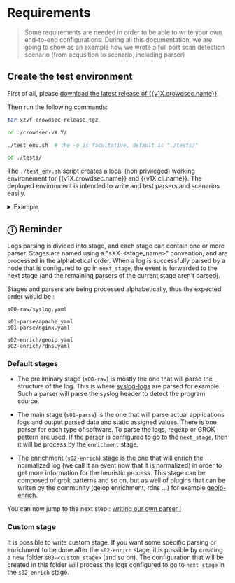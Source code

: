 # Requirements

>Some requirements are needed in order to be able to write your own end-to-end configurations.
>During all this documentation, we are going to show as an exemple how we wrote a full port scan detection scenario (from acqusition to scenario, including parser)

## Create the test environment

First of all, please [download the latest release of {{v1X.crowdsec.name}}](https://github.com/crowdsecurity/crowdsec/releases).

Then run the following commands:

```bash
tar xzvf crowdsec-release.tgz
```
```bash
cd ./crowdsec-vX.Y/
```
```bash
./test_env.sh  # the -o is facultative, default is "./tests/"
```
```bash
cd ./tests/
```

The `./test_env.sh` script creates a local (non privileged) working environement for {{v1X.crowdsec.name}} and {{v1X.cli.name}}.
The deployed environment is intended to write and test parsers and scenarios easily.


<details>
  <summary>Example</summary>

```bash
$ tar xzvf ./crowdsec-release.tgz
$ cd ./crowdsec-v*/
$ ./test_env.sh 
[12/11/2020:11:45:19][INFO] Creating test arboresence in /tmp/crowdsec-v1.0.0/tests
[12/11/2020:11:45:19][INFO] Arboresence created
[12/11/2020:11:45:19][INFO] Copying needed files for tests environment
[12/11/2020:11:45:19][INFO] Files copied
[12/11/2020:11:45:19][INFO] Setting up configurations
INFO[0000] Machine 'test' created successfully          
INFO[0000] API credentials dumped to '/tmp/crowdsec-v1.0.0/tests/config/local_api_credentials.yaml' 
INFO[0000] Wrote new 73826 bytes index to /tmp/crowdsec-v1.0.0/tests/config/hub/.index.json 
INFO[0000] crowdsecurity/syslog-logs : OK               
INFO[0000] crowdsecurity/geoip-enrich : OK              
INFO[0000] downloading data 'https://crowdsec-statics-assets.s3-eu-west-1.amazonaws.com/GeoLite2-City.mmdb' in '/tmp/crowdsec-v1.0.0/tests/data/GeoLite2-City.mmdb' 
INFO[0002] downloading data 'https://crowdsec-statics-assets.s3-eu-west-1.amazonaws.com/GeoLite2-ASN.mmdb' in '/tmp/crowdsec-v1.0.0/tests/data/GeoLite2-ASN.mmdb' 
INFO[0003] crowdsecurity/dateparse-enrich : OK          
INFO[0003] crowdsecurity/sshd-logs : OK                 
INFO[0004] crowdsecurity/ssh-bf : OK                    
INFO[0004] crowdsecurity/sshd : OK                      
WARN[0004] crowdsecurity/sshd : overwrite               
INFO[0004] crowdsecurity/linux : OK                     
INFO[0004] /tmp/crowdsec-v1.0.0/tests/config/collections doesn't exist, create 
INFO[0004] Enabled parsers : crowdsecurity/syslog-logs  
INFO[0004] Enabled parsers : crowdsecurity/geoip-enrich 
INFO[0004] Enabled parsers : crowdsecurity/dateparse-enrich 
INFO[0004] Enabled parsers : crowdsecurity/sshd-logs    
INFO[0004] Enabled scenarios : crowdsecurity/ssh-bf     
INFO[0004] Enabled collections : crowdsecurity/sshd     
INFO[0004] Enabled collections : crowdsecurity/linux    
INFO[0004] Enabled crowdsecurity/linux                  
INFO[0004] Run 'systemctl reload crowdsec' for the new configuration to be effective. 
[12/11/2020:11:45:25][INFO] Environment is ready in /tmp/crowdsec-v1.0.0/tests

```

</details>

## &#9432; Reminder

Logs parsing is divided into stage, and each stage can contain one or more parser. Stages are named using a "sXX-<stage_name>" convention, and are processed in the alphabetical order. When a log is successfully parsed by a node that is configured to go in `next_stage`, the event is forwarded to the next stage (and the remaining parsers of the current stage aren't parsed).

Stages and parsers are being processed alphabetically, thus the expected order would be :

```
s00-raw/syslog.yaml

s01-parse/apache.yaml
s01-parse/nginx.yaml

s02-enrich/geoip.yaml
s02-enrich/rdns.yaml
```

### Default stages

- The preliminary stage (`s00-raw`) is mostly the one that will parse the structure of the log. This is where [syslog-logs](https://hub.crowdsec.net/author/crowdsecurity/configurations/syslog-logs) are parsed for example. Such a parser will parse the syslog header to detect the program source.
 
- The main stage (`s01-parse`) is the one that will parse actual applications logs and output parsed data and static assigned values. There is one parser for each type of software. To parse the logs, regexp or GROK pattern are used. If the parser is configured to go to the [`next_stage`](/Crowdsec/v1/references/parsers/#onsuccess), then it will be process by the `enrichment` stage.

- The enrichment (`s02-enrich`) stage is the one that will enrich the normalized log (we call it an event now that it is normalized) in order to get more information for the heuristic process. This stage can be composed of grok patterns and so on, but as well of plugins that can be writen by the community (geiop enrichment, rdns ...) for example [geoip-enrich](https://hub.crowdsec.net/author/crowdsecurity/configurations/geoip-enrich).


You can now jump to the next step : [writing our own parser !](/Crowdsec/v1/write_configurations/parsers/)


### Custom stage

It is possible to write custom stage. If you want some specific parsing or enrichment to be done after the `s02-enrich` stage, it is possible by creating a new folder `s03-<custom_stage>` (and so on). The configuration that will be created in this folder will process the logs configured to go to `next_stage` in the `s02-enrich` stage. 

